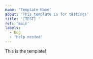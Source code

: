 ```yaml
---
name: 'Template Name'
about: 'This template is for testing!'
title: '[TEST] '
ref: 'main'
labels:
  - bug
  - 'help needed'
---
```


This is the template!